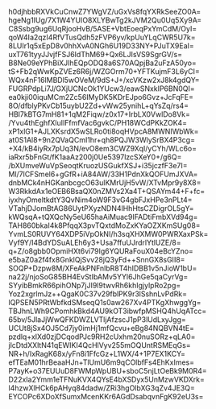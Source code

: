 h0djhbbRXVkCuCnwZ7YWgVZ/uGxVs8fqYXRkSeeZO0A=
hgeNg1IUg/7X1W4YUIO8XLYBwTg2kJVM2Qu0Uq5Xy9A=
C8Ssbg9ug6UqRjooHvB/5ASE+VbtEoeqPxYmCdM/OyI=
qoW4Ia2qzI4RfVTusQdh5zFVP6yv/kpUuYLqCWR5U7k=
8LUIr1q5xEpD8v0hhXvA0NGh6U19D33NY+PJuTX9EaI=
uxT761tyyJJvjfFSJ6IdThM69+Qx6LJIsVS9SgrGV/s=
B8Ne09eYPhBiXJIhEQpODQ8a6S70AQpjBa2uFzA50yo=
tS+Fb2qWwKpZVEz6R6j/WZGOrm70+YFTKujmF3L6yCI=
WQx4nF16lMBDl5wOVeM/9dS+J+/xcVKzw2xJ8k4gdQY=
FUGRPdpLi7J/GXjUCNcOk1YUcw3/eawSNxkIP6BN0QI=
ea0kji00iquMCm2Zc56IMyDK5KDrEJpo6Gvz+JcFqFE=
8O/dfblyPKvCb15uybU2Zd+vWw25ynihL+qYsZq/rs4=
HBl7kBTG7mH81+1qM2Fiqw/z0x17+IrbLX0VwlDo8Vk=
/Yvu4thEghfXluIlFfmfVac6gvkC/PH18WCdPKkZOK4=
xP1xlG1+AJLXKsrdX5wSLRo0ti8oqHVpcA8MWNIWbWk=
at0S1Al8+9n2QVaQCmI1hr+qh8PQJW3WlySrBX4P3cg=
+X4/kB4iyRx7pUq3N/evO8em3CWZ9XqI/yCYh/WLc6o=
iaRxr5bFnGt/fK1aaAz200j0Ue5397lzcSXeY0+/g6Q=
/bXUmveWuVpSeoqtKruozUSGukfXSJ+i35jczfF3e7I=
Ml/7lCFSmel6+gGfR+iA84AW/33H1PdnXkQOFUmJXVA=
dnbMCk4nHGKanbcgcO63ulKMrUjH5vW/XTvMpr9y8X8=
W3RkkdAx1eOEB6BsaQX0nZMVs2Xa4T+QSAYm44+F+fc=
iyxhyOmeltkdtY3QvNim4oW9F3vG4gbFJxHPe3nPLt4=
VTahjDJomBtAG86UytPXyzNDN4lHhHtsCZDigrOL5gY=
kWQsqA+tQXQcNy5eU65haAiMuac9IFADtiFmbXVd94g=
TAH860bkaI4k8PfqqX3pvTQxtdMoZxKYaOZXKmSUg08=
YvmLS0RUVY64XDP5iVpOkNI/h3sqXHXMW0PWRXaxPSk=
Vyf9Y/I4BdYDSuALEh6y3+Usa7ffuUJrdrlYtlUZE/8=
q+Z/o8gbb0OpmiHXt6vi79Ig6YQURaFouX04eBcYZno=
e5baZ0a2f4fx8GnklQjSvv28jQ3yFd++SnnGX8sGII8=
SOQP+Dzpw8M/XFeAkPNFnlbR8T4hIDBB1v5nJioW1bU=
na22j/njoSoG85BH4EvStIbAMv5YYl6JhGe5qaCyrVg=
SYyibBmkR66pihONp7jJI9l9twvRh6khIgjylpRo2pg=
Yoz2xgrlmJz++QgaK0C37v29fblPK9r3lSshnLvPdRk=
lQPSEN5PRtWbfkdSMseqQ1s0aw267Xv4PTKgXhwggYg=
TBJhnLWh9CPomhkBkd4AU9kOT3ibwfpMSHQ4hUqATcc=
65bv/5JlaJjWwQFKDWZLVTljAfzscJ1pP3lUdLxyJgg=
UCUt8jSx4OJ5Cd7jy0imHj1mfQcvu+eBg84NQBVN4tE=
pzdlq+xIXd0zjDCqodPJc9RH2cUxhm20nuSORz+qLA0=
jlcDtdXXltN41qEWIKI4QcHlVyv255mOQUntRSMEqGs=
NR+h/IxRagK68x/yFn8i1FfcGz+L1WX/4+1P7EX1KCY=
efTEaM01hrBeaaHJn+TlUmU6m9qCOlbfFs4EhKxImes=
P7ayK+o37EUUuD8FWMpWpUBU+sboC5njLtOeBk9M0R4=
D22xIa2Ymm1eTFNuKVX4QYsE4bXSDyx5UnMzwVKDXrk=
l4hzwXlHCk6pAHyq84dadw/ZRi3hgOlbXG3qZv4JE3Q=
EYCOPc6XDoXfSumxMcenKKr6AGdDsabqvnFgK92eU3s=
